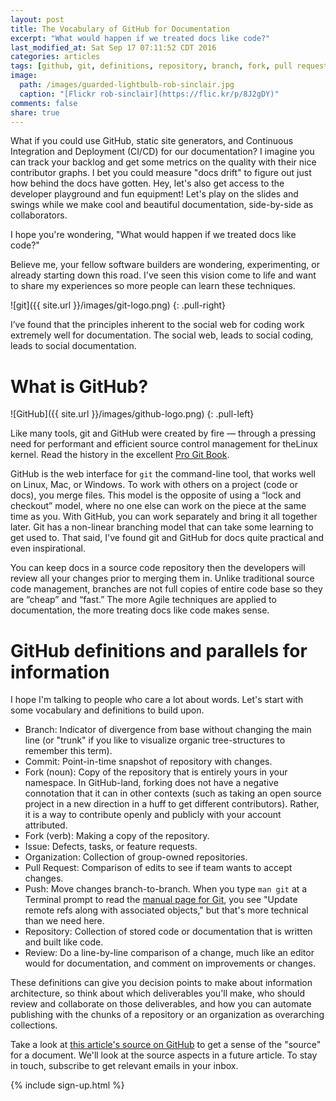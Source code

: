 ```yaml
---
layout: post
title: The Vocabulary of GitHub for Documentation
excerpt: "What would happen if we treated docs like code?"
last_modified_at: Sat Sep 17 07:11:52 CDT 2016
categories: articles
tags: [github, git, definitions, repository, branch, fork, pull request]
image:
  path: /images/guarded-lightbulb-rob-sinclair.jpg
  caption: "[Flickr rob-sinclair](https://flic.kr/p/8J2gDY)"
comments: false
share: true
---
```


What if you could use GitHub, static site generators, and Continuous Integration and Deployment (CI/CD) for our documentation? I imagine you can track your backlog and get some metrics on the quality with their nice contributor graphs. I bet you could measure "docs drift" to figure out just how behind the docs have gotten. Hey, let's also get access to the developer playground and fun equipment! Let's play on the slides and swings while we make cool and beautiful documentation, side-by-side as collaborators.

I hope you're wondering, "What would happen if we treated docs like code?"

Believe me, your fellow software builders are wondering, experimenting, or already starting down this road. I've seen this vision come to life and want to share my experiences so more people can learn these techniques.

![git]({{ site.url }}/images/git-logo.png)
{: .pull-right}

I’ve found that the principles inherent to the social web for coding work extremely well for documentation. The social web, leads to social coding, leads to social documentation.

# What is GitHub?

![GitHub]({{ site.url }}/images/github-logo.png)
{: .pull-left}

Like many tools, git and GitHub were created by fire — through a pressing need for performant and efficient source control management for theLinux kernel. Read the history in the excellent [Pro Git Book](https://git-scm.com/book/en/v2/Getting-Started-A-Short-History-of-Git).

GitHub is the web interface for `git` the command-line tool, that works well on Linux, Mac, or Windows. To work with others on a project (code or docs), you merge files. This model is the opposite of using  a “lock and checkout” model, where no one else can work on the piece at the same time as you. With GitHub, you can work separately and bring it all together later. Git has a non-linear branching model that can take some learning to get used to. That said, I've found git and GitHub for docs quite practical and even inspirational.

You can keep docs in a source code repository then the developers will review all your changes prior to merging them in. Unlike traditional source code management, branches are not full copies of entire code base so they are “cheap” and “fast.” The more Agile techniques are applied to documentation, the
more treating docs like code makes sense.

# GitHub definitions and parallels for information

I hope I'm talking to people who care a lot about words. Let's start with some vocabulary and definitions to build upon.

* Branch: Indicator of divergence from base without changing the main line (or "trunk" if you like to visualize organic tree-structures to remember this term).
* Commit: Point-in-time snapshot of repository with changes.
* Fork (noun): Copy of the repository that is entirely yours in your namespace. In GitHub-land, forking does not have a negative connotation that it can in other contexts (such as taking an open source project in a new direction in a huff to get different contributors). Rather, it is a way to contribute openly and publicly with your account attributed.
* Fork (verb): Making a copy of the repository.
* Issue: Defects, tasks, or feature requests.
* Organization: Collection of group-owned repositories.
* Pull Request: Comparison of edits to see if team wants to accept changes.
* Push: Move changes branch-to-branch. When you type `man git` at a Terminal prompt to read the [manual page for Git](https://www.kernel.org/pub/software/scm/git/docs/git.html), you see "Update remote refs along with associated objects," but that's more technical than we need here.
* Repository: Collection of stored code or documentation that is written and built like code.
* Review: Do a line-by-line comparison of a change, much like an editor would for documentation, and comment on improvements or changes.

These definitions can give you decision points to make about information architecture, so think about which deliverables you'll make, who should review and collaborate on those deliverables, and how you can automate publishing with the chunks of a repository or an organization as overarching collections.

Take a look at [this article's source on GitHub](https://raw.githubusercontent.com/justwriteclick/docslikecode/master/_posts/articles/2016-09-17-github-for-docs.md) to get a sense of the "source" for a document. We'll look at the source aspects in a future article. To stay in touch, subscribe to get relevant emails in your inbox.

{% include sign-up.html %}
